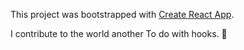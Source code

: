 This project was bootstrapped with [Create React App](https://github.com/facebook/create-react-app).

I contribute to the world another To do with hooks. 🦄 